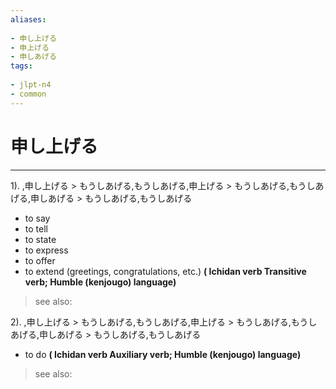 ```yaml
---
aliases:
    
- 申し上げる
- 申上げる
- 申しあげる
tags:
    
- jlpt-n4
- common
---
```


# 申し上げる
---
1).
,申し上げる > もうしあげる,もうしあげる,申上げる > もうしあげる,もうしあげる,申しあげる > もうしあげる,もうしあげる

- to say
- to tell
- to state
- to express
- to offer
- to extend (greetings, congratulations, etc.)
**( Ichidan verb Transitive verb; Humble (kenjougo) language)**
> see also: 
            
2).
,申し上げる > もうしあげる,もうしあげる,申上げる > もうしあげる,もうしあげる,申しあげる > もうしあげる,もうしあげる

- to do
**( Ichidan verb Auxiliary verb; Humble (kenjougo) language)**
> see also: 
            